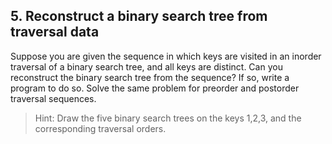 ## 5. Reconstruct a binary search tree from traversal data

Suppose you are given the sequence in which keys are visited in an inorder traversal of a binary search tree, and all keys are distinct. Can you reconstruct the binary search tree from the sequence? If so, write a program to do so. Solve the same problem for preorder and postorder traversal sequences.

> Hint: Draw the five binary search trees on the keys 1,2,3, and the corresponding traversal orders.
